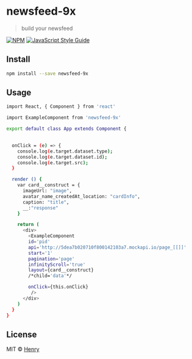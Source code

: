 # newsfeed-9x

> build your newsfeed

[![NPM](https://img.shields.io/npm/v/newsfeed-9x.svg)](https://www.npmjs.com/package/newsfeed-9x) [![JavaScript Style Guide](https://img.shields.io/badge/code_style-standard-brightgreen.svg)](https://standardjs.com)

## Install

```bash
npm install --save newsfeed-9x
```

## Usage

```bash
import React, { Component } from 'react'

import ExampleComponent from 'newsfeed-9x'

export default class App extends Component {

  
  onClick = (e) => {
    console.log(e.target.dataset.type);
    console.log(e.target.dataset.id);
    console.log(e.target.src);
  }

  render () {
    var card__construct = {
      imageUrl: "image",
      avatar_name_createdAt_location: "cardInfo",
      caption: "title",
      __:"response"
    }

    return (
      <div>
        <ExampleComponent 
        id='pid'
        api='http://5dea7b020710f800142103a7.mockapi.io/page_[[]]'
        start='1'
        pagination='page'
        infinityScroll='true'
        layout={card__construct}
        /*child='data'*/

        onClick={this.onClick}
         />
      </div>
    )
  }
}

```

## License

MIT © [Henry](https://github.com/Henry)
